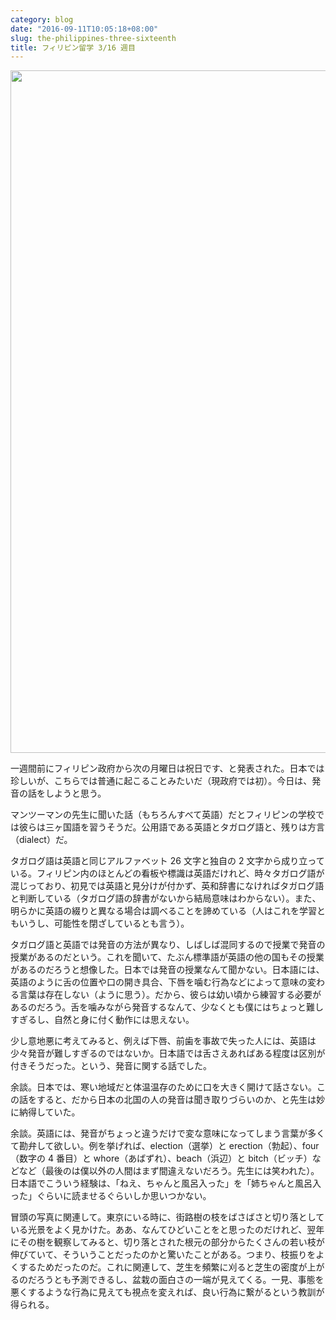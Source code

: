 ```yaml
---
category: blog
date: "2016-09-11T10:05:18+08:00"
slug: the-philippines-three-sixteenth
title: フィリピン留学 3/16 週目
---
```


<img alt="" src="/images/2016/09/the-philippines-three-sixteenth.jpg" width="1456" height="1092">

一週間前にフィリピン政府から次の月曜日は祝日です、と発表された。日本では珍しいが、こちらでは普通に起こることみたいだ（現政府では初）。今日は、発音の話をしようと思う。

マンツーマンの先生に聞いた話（もちろんすべて英語）だとフィリピンの学校では彼らは三ヶ国語を習うそうだ。公用語である英語とタガログ語と、残りは方言（dialect）だ。

タガログ語は英語と同じアルファベット 26 文字と独自の 2 文字から成り立っている。フィリピン内のほとんどの看板や標識は英語だけれど、時々タガログ語が混じっており、初見では英語と見分けが付かず、英和辞書になければタガログ語と判断している（タガログ語の辞書がないから結局意味はわからない）。また、明らかに英語の綴りと異なる場合は調べることを諦めている（人はこれを学習ともいうし、可能性を閉ざしているとも言う）。

タガログ語と英語では発音の方法が異なり、しばしば混同するので授業で発音の授業があるのだという。これを聞いて、たぶん標準語が英語の他の国もその授業があるのだろうと想像した。日本では発音の授業なんて聞かない。日本語には、英語のように舌の位置や口の開き具合、下唇を噛む行為などによって意味の変わる言葉は存在しない（ように思う）。だから、彼らは幼い頃から練習する必要があるのだろう。舌を噛みながら発音するなんて、少なくとも僕にはちょっと難しすぎるし、自然と身に付く動作には思えない。

少し意地悪に考えてみると、例えば下唇、前歯を事故で失った人には、英語は少々発音が難しすぎるのではないか。日本語では舌さえあればある程度は区別が付きそうだった。という、発音に関する話でした。

余談。日本では、寒い地域だと体温温存のために口を大きく開けて話さない。この話をすると、だから日本の北国の人の発音は聞き取りづらいのか、と先生は妙に納得していた。

余談。英語には、発音がちょっと違うだけで変な意味になってしまう言葉が多くて勘弁して欲しい。例を挙げれば、election（選挙）と erection（勃起）、four（数字の 4 番目）と whore（あばずれ）、beach（浜辺）と bitch（ビッチ）などなど（最後のは僕以外の人間はまず間違えないだろう。先生には笑われた）。日本語でこういう経験は、「ねえ、ちゃんと風呂入った」を「姉ちゃんと風呂入った」ぐらいに読ませるぐらいしか思いつかない。

冒頭の写真に関連して。東京にいる時に、街路樹の枝をばさばさと切り落としている光景をよく見かけた。ああ、なんてひどいことをと思ったのだけれど、翌年にその樹を観察してみると、切り落とされた根元の部分からたくさんの若い枝が伸びていて、そういうことだったのかと驚いたことがある。つまり、枝振りをよくするためだったのだ。これに関連して、芝生を頻繁に刈ると芝生の密度が上がるのだろうとも予測できるし、盆栽の面白さの一端が見えてくる。一見、事態を悪くするような行為に見えても視点を変えれば、良い行為に繋がるという教訓が得られる。
